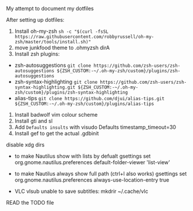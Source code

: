 My attempt to document my dotfiles

After setting up dotfiles:
1. Install oh-my-zsh `sh -c "$(curl -fsSL https://raw.githubusercontent.com/robbyrussell/oh-my-zsh/master/tools/install.sh)"`
1. move junkfood theme to .ohmyzsh dirA
1. Install zsh plugins: 
* zsh-autosuggestions `git clone https://github.com/zsh-users/zsh-autosuggestions ${ZSH_CUSTOM:-~/.oh-my-zsh/custom}/plugins/zsh-autosuggestions`
* zsh-syntax-highlighting `git clone https://github.com/zsh-users/zsh-syntax-highlighting.git ${ZSH_CUSTOM:-~/.oh-my-zsh/custom}/plugins/zsh-syntax-highlighting`
* alias-tips `git clone https://github.com/djui/alias-tips.git ${ZSH_CUSTOM:-~/.oh-my-zsh/custom}/plugins/alias-tips`
1. Install badwolf vim colour scheme
1. Install gti and sl
1. Add `Defaults insults` with visudo
Defaults timestamp_timeout=30
1. Install gef to get the actual .gdbinit

disable xdg dirs

* to make Nautilus show with lists by defualt
gsettings set org.gnome.nautilus.preferences default-folder-viewer 'list-view'
* to make Nautilus always show full path (ctrl+l also works)
gsettings set org.gnome.nautilus.preferences always-use-location-entry true


* VLC vlsub unable to save subtitles:
mkdrir ~/.cache/vlc


READ the TODO file
